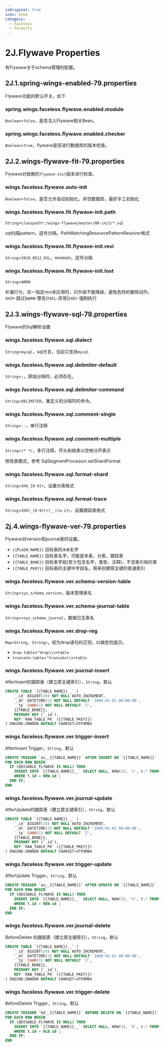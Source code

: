 ```yaml
---
isOriginal: true
icon: enum
category:
  - Faceless
  - Porperty
---
```


# 2J.Flywave Properties

有Flywave关于schema管理的配置。

## 2J.1.spring-wings-enabled-79.properties

Flywave功能的默认开关，如下

### spring.wings.faceless.flywave.enabled.module

`Boolean`=`false`，是否注入Flywave相关Bean。

### spring.wings.faceless.flywave.enabled.checker

`Boolean`=`true`，flywave是否进行数据库的版本检查。

## 2J.2.wings-flywave-fit-79.properties

Flywave对依赖的`flywave-init`版本进行检查。

### wings.faceless.flywave.auto-init

`Boolean`=`false`，是否允许自动初始化，非空数据库，最好手工初始化

### wings.faceless.flywave.fit.flywave-init.path

`String`=`classpath*:/wings-flywave/master/00-init/*.sql`

sql扫描pattern，逗号分隔。PathMatchingResourcePatternResolver格式

### wings.faceless.flywave.fit.flywave-init.revi

`String`=`2019_0512_01L`，revision，逗号分隔

### wings.faceless.flywave.fit.flywave-init.lost

`String`=`WARN`

补漏行为，任一指定revi未应用时，只升级不能降级，避免危险的删除动作。
`SKIP`-跳过|`WARN`-警告|`FAIL`-异常|`EXEC`-强制执行

## 2J.3.wings-flywave-sql-79.properties

Flywave的Sql解析设置

### wings.faceless.flywave.sql.dialect

`String`=`mysql`，sql方言，当前只支持`mysql`

### wings.faceless.flywave.sql.delimiter-default

`String`=`;`，原始分隔符，必须存在。

### wings.faceless.flywave.sql.delimiter-command

`String`=`DELIMITER`，重定义的分隔符的命令。

### wings.faceless.flywave.sql.comment-single

`String`=`--`，单行注释

### wings.faceless.flywave.sql.comment-multiple

`String`=`/* */`，多行注释，开头和结束以空格分开表示

修改表模式，参考 SqlSegmentProcessor.setShardFormat

### wings.faceless.flywave.sql.format-shard

`String`=`XXX_[0-9]+`，设置分表格式

### wings.faceless.flywave.sql.format-trace

`String`=`XXX(_[0-9]+)?__+[a-z]+`，设置跟踪表格式

## 2j.4.wings-flywave-ver-79.properties

Flywave对version和journal表的设置。

* `{{PLAIN_NAME}}` 目标表的`本表`名字
* `{{TABLE_NAME}}` 目标表名字，可能是本表，分表，跟踪表
* `{{TABLE_BONE}}` 目标表字段(至少包含名字，类型，注释)，不含索引和约束
* `{{TABLE_PKEY}}` 目标表的主键中字段名，用来创建原主键的普通索引

### wings.faceless.flywave.ver.schema-version-table

`String`=`sys_schema_version`，版本管理表名

### wings.faceless.flywave.ver.schema-journal-table

`String`=`=sys_schema_journal`，数据日志表名

### wings.faceless.flywave.ver.drop-reg

`Map<String, String>`，视为drop语句的正则，以做危险提示。

* `drop-table`=`^drop\\s+table`
* `truncate-table`=`^truncate\\s+table`

### wings.faceless.flywave.ver.journal-insert

AfterInsert的跟踪表（建立原主键索引），`String`，默认

```sql
CREATE TABLE `{{TABLE_NAME}}__` (
    `_id` BIGINT(20) NOT NULL AUTO_INCREMENT,
    `_dt` DATETIME(3) NOT NULL DEFAULT '1000-01-01 00:00:00',
    `_tp` CHAR(1) NOT NULL DEFAULT 'Z',
    {{TABLE_BONE}},
    PRIMARY KEY (`_id`),
    KEY `RAW_TABLE_PK` ({{TABLE_PKEY}})
) ENGINE=INNODB DEFAULT CHARSET=UTF8MB4
```

### wings.faceless.flywave.ver.trigger-insert

AfterInsert Trigger，`String`，默认

```sql
CREATE TRIGGER `ai__{{TABLE_NAME}}` AFTER INSERT ON `{{TABLE_NAME}}`
FOR EACH ROW BEGIN
  IF (@DISABLE_FLYWAVE IS NULL) THEN 
    INSERT INTO `{{TABLE_NAME}}__` SELECT NULL, NOW(3), 'C', t.* FROM `{{TABLE_NAME}}` t
    WHERE t.id = NEW.id ;
  END IF; 
END
```

### wings.faceless.flywave.ver.journal-update

AfterUpdate的跟踪表（建立原主键索引），`String`，默认

```sql
CREATE TABLE `{{TABLE_NAME}}__` (
    `_id` BIGINT(20) NOT NULL AUTO_INCREMENT,
    `_dt` DATETIME(3) NOT NULL DEFAULT '1000-01-01 00:00:00',
    `_tp` CHAR(1) NOT NULL DEFAULT 'Z',
    {{TABLE_BONE}},
    PRIMARY KEY (`_id`),
    KEY `RAW_TABLE_PK` ({{TABLE_PKEY}})
) ENGINE=INNODB DEFAULT CHARSET=UTF8MB4
```

### wings.faceless.flywave.ver.trigger-update

AfterUpdate Trigger，`String`，默认

```sql
CREATE TRIGGER `au__{{TABLE_NAME}}` AFTER UPDATE ON `{{TABLE_NAME}}`
FOR EACH ROW BEGIN
  IF (@DISABLE_FLYWAVE IS NULL) THEN 
    INSERT INTO `{{TABLE_NAME}}__` SELECT NULL, NOW(3), 'U', t.* FROM `{{TABLE_NAME}}` t
    WHERE t.id = NEW.id ;
  END IF; 
END
```

### wings.faceless.flywave.ver.journal-delete

BeforeDelete 的跟踪表（建立原主键索引），`String`，默认

```sql
CREATE TABLE `{{TABLE_NAME}}__` (
    `_id` BIGINT(20) NOT NULL AUTO_INCREMENT,
    `_dt` DATETIME(3) NOT NULL DEFAULT '1000-01-01 00:00:00',
    `_tp` CHAR(1) NOT NULL DEFAULT 'Z',
    {{TABLE_BONE}},
    PRIMARY KEY (`_id`),
    KEY `RAW_TABLE_PK` ({{TABLE_PKEY}})
) ENGINE=INNODB DEFAULT CHARSET=UTF8MB4
```

### wings.faceless.flywave.ver.trigger-delete

BeforeDelete Trigger，`String`，默认

```sql
CREATE TRIGGER `bd__{{TABLE_NAME}}` BEFORE DELETE ON `{{TABLE_NAME}}`
FOR EACH ROW BEGIN
  IF (@DISABLE_FLYWAVE IS NULL) THEN 
    INSERT INTO `{{TABLE_NAME}}__` SELECT NULL, NOW(3), 'D', t.* FROM `{{TABLE_NAME}}` t
    WHERE t.id = OLD.id ;
  END IF; 
END
```
